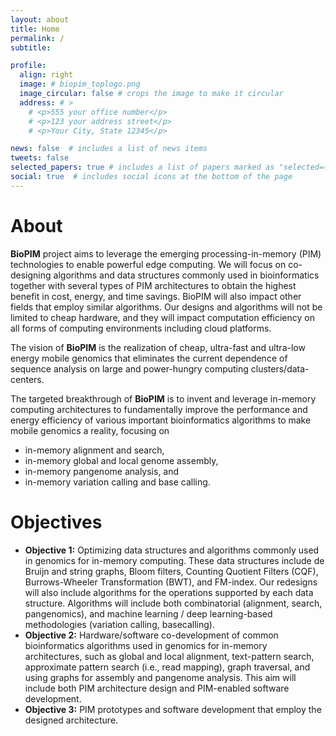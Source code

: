 ```yaml
---
layout: about
title: Home
permalink: /
subtitle: 

profile:
  align: right
  image: # biopim_toplogo.png
  image_circular: false # crops the image to make it circular
  address: # >
    # <p>555 your office number</p>
    # <p>123 your address street</p>
    # <p>Your City, State 12345</p>

news: false  # includes a list of news items
tweets: false
selected_papers: true # includes a list of papers marked as "selected={true}"
social: true  # includes social icons at the bottom of the page
---
```


# About

**BioPIM** project aims to leverage the emerging processing-in-memory (PIM) technologies to enable powerful edge computing. We will focus on co-designing algorithms and data structures commonly used in bioinformatics together with several types of PIM architectures to obtain the highest benefit in cost, energy, and time savings. BioPIM will also impact other fields that employ similar algorithms. Our designs and algorithms will not be limited to cheap hardware, and they will impact computation efficiency on all forms of computing environments including cloud platforms.

The vision of **BioPIM** is the realization of cheap, ultra-fast and ultra-low energy mobile genomics that eliminates the current dependence of sequence analysis on large and power-hungry computing clusters/data-centers.

The targeted breakthrough of **BioPIM** is to invent and leverage in-memory computing architectures to fundamentally improve the performance and energy efficiency of various important bioinformatics algorithms to make mobile genomics a reality, focusing on 

* in-memory alignment and search,
* in-memory global and local genome assembly, 
* in-memory pangenome analysis, and 
* in-memory variation calling and base calling.

# Objectives

* **Objective 1:** Optimizing data structures and algorithms commonly used in genomics for in-memory computing. These data structures include de Bruijn and string graphs, Bloom filters, Counting Quotient Filters (CQF), Burrows-Wheeler Transformation (BWT), and FM-index. Our redesigns will also include algorithms for the operations supported by each data structure. Algorithms will include both combinatorial (alignment, search, pangenomics), and machine learning / deep learning-based methodologies (variation calling, basecalling).
* **Objective 2:**  Hardware/software co-development of common bioinformatics algorithms used in genomics for in-memory architectures, such as global and local alignment, text-pattern search, approximate pattern search (i.e., read mapping), graph traversal, and using graphs for assembly and pangenome analysis. This aim will include both PIM architecture design and PIM-enabled software development.
* **Objective 3:** PIM prototypes and software development that employ the designed architecture.
